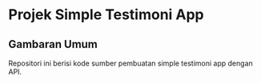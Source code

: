 # Projek Simple Testimoni App

## Gambaran Umum 

Repositori ini berisi kode sumber pembuatan simple testimoni app dengan API. 
